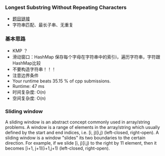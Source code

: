 ### Longest Substring Without Repeating Characters 
- [题目链接](https://leetcode.com/problems/longest-substring-without-repeating-characters/description/)
- 字符串匹配、最长子串、无重复

### 基本思路
- KMP ？
- 滑动窗口：HashMap 保存每个字母在字符串中的索引i，遍历字符串，字符跟HashMap比较
- 不要构造字符串！！！
- 注意边界条件
- Your runtime beats 35.15 % of cpp submissions.
- Runtime: 47 ms
- 时间复杂度: O(n)
- 空间复杂度: O(n)

### Sliding window
A sliding window is an abstract concept commonly used in array/string problems. A window is a range of elements in the array/string which usually defined by the start and end indices, i.e. [i, j)[i,j) (left-closed, right-open). A sliding window is a window "slides" its two boundaries to the certain direction. For example, if we slide [i, j)[i,j) to the right by 11 element, then it becomes [i+1, j+1)[i+1,j+1) (left-closed, right-open).